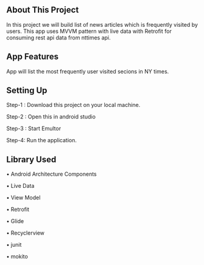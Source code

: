 <h2>About This Project</h2>

In this project we will build list of news articles which is frequently visited by users. This app uses  MVVM pattern  with live data with Retrofit for consuming rest api data from nttimes api.

 <h2>App Features</h2>

App will list the most frequently user visited secions in NY times.

<h2>Setting Up</h2>

Step-1 : Download this project on your local machine.

Step-2 : Open this in android studio

Step-3 : Start Emultor

Step-4: Run the application.

<h2>Library Used</h2>

•	Android Architecture Components

•	Live Data

•	View Model

•	Retrofit

•	Glide

•	Recyclerview

•	junit

•	mokito





 



